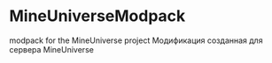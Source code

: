# MineUniverseModpack
modpack for the MineUniverse project
Модификация созданная для сервера MineUniverse
